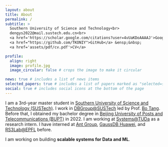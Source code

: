 ```yaml
---
layout: about
title: About
permalink: /
subtitle: >
  Southern University of Science and Technology<br>
  dengys2022@mail.sustech.edu.cn<br>
  <a href='https://scholar.google.com/citations?user=4vUaKDoAAAAJ'>Google Scholar</a> &ensp;&nbsp;
  <a href="https://github.com/TKONIY">GitHub</a> &ensp;&nbsp; 
  <a href='assets/pdf/cv.pdf'>CV</a>

profile:
  align: right
  image: profile.jpg
  image_circular: false # crops the image to make it circular

news: true # includes a list of news items
selected_papers: true # includes a list of papers marked as "selected={true}"
social: true # includes social icons at the bottom of the page
---
```




I am a 3rd-year master student in [Southern University of Science and Technology (SUSTech)](https://www.sustech.edu.cn/). 
I work in [DBGroup@SUSTech](https://dbgroup.sustech.edu.cn/) led by Prof. [Bo Tang](https://acm.sustech.edu.cn/btang/).
Before that, I obtained my bachelor degree in [Beijing University of Posts and Telecommunications (BUPT)](https://www.bupt.edu.cn/) in 2022.
I am working at [Systems@TUDa](https://www.informatik.tu-darmstadt.de/systems/systems_tuda/index.en.jsp) as a research intern. 
I have interned at [Ant Group](https://www.antgroup.com/), [GaussDB Huawei](https://www.huawei.com/), and [RS3Lab@EPFL](https://rs3lab.github.io/) before.

I am working on building **scalable systems for Data and ML**. 

<!-- Put your address / P.O. box / other info right below your picture. You can also disable any of these elements by editing `profile` property of the YAML header of your `_pages/about.md`. Edit `_bibliography/papers.bib` and Jekyll will render your [publications page](/al-folio/publications/) automatically. -->
<!-- Link to your social media connections, too. This theme is set up to use [Font Awesome icons](https://fontawesome.com/) and [Academicons](https://jpswalsh.github.io/academicons/), like the ones below. Add your Facebook, Twitter, LinkedIn, Google Scholar, or just disable all of them. -->
